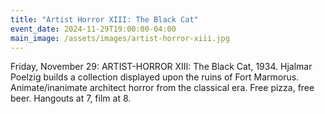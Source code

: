 ```yaml
---
title: "Artist Horror XIII: The Black Cat"
event_date: 2024-11-29T19:00:00-04:00
main_image: /assets/images/artist-horror-xiii.jpg
---
```


Friday, November 29: ARTIST-HORROR XIII: The Black Cat, 1934. Hjalmar Poelzig
builds a collection displayed upon the ruins of Fort Marmorus.
Animate/inanimate architect horror from the classical era. Free pizza, free
beer. Hangouts at 7, film at 8.
